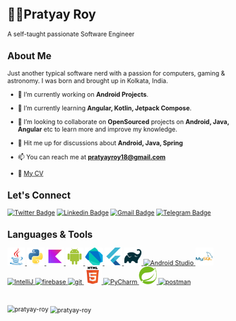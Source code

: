 # 👨‍💻Pratyay Roy
A self-taught passionate Software Engineer

## About Me
Just another typical software nerd with a passion for computers, gaming & astronomy. I was born and brought up in Kolkata, India.

- 🔭 I’m currently working on **Android Projects**.

- 🌱 I’m currently learning **Angular, Kotlin, Jetpack Compose**.

- 👯 I’m looking to collaborate on **OpenSourced** projects on **Android, Java, Angular** etc to learn more and improve my knowledge.

- 💬 Hit me up for discussions about **Android, Java, Spring**

- 📫 You can reach me at **pratyayroy18@gmail.com**

- 📃 [My CV](https://drive.google.com/file/d/1K3Mqom35N2mhs1TyeMd1_xBtmfD5iRHk/view?usp=sharing)

## Let's Connect

[![Twitter Badge](https://img.shields.io/badge/-@Pratyayroy18-1ca0f1?style=flat-square&labelColor=1ca0f1&logo=twitter&logoColor=white&link=https://twitter.com/Pratyayroy18)](https://twitter.com/Pratyayroy18) 
[![Linkedin Badge](https://img.shields.io/badge/roy-pratyay-blue?style=flat-square&logo=Linkedin&logoColor=white&link=https://www.linkedin.com/in/roy-pratyay/)](https://www.linkedin.com/in/roy-pratyay)
[![Gmail Badge](https://img.shields.io/badge/-pratyayroy18@gmail.com-c14438?style=flat-square&logo=Gmail&logoColor=white&link=mailto:pratyayroy18@gmail.com)](mailto:pratyayroy18@gmail.com)
[![Telegram Badge](https://img.shields.io/badge/-pratyay_roy-1ca0f1?style=flat-square&labelColor=1ca0f1&logo=telegram&logoColor=white&link=https://t.me/pratyay_roy)](https://t.me/kyoshin99)

## Languages & Tools
<p align="left">
 </a> <a href="https://www.java.com/en/" target="_blank"> <img src="https://github.com/devicons/devicon/blob/master/icons/java/java-original.svg" alt="Java" width="40" height="40"/> </a>
 <a href="https://www.python.org/" target="_blank"> <img src="https://github.com/devicons/devicon/blob/master/icons/python/python-original.svg" alt="Python" width="40" height="40"/> </a> 
 <a href="https://kotlinlang.org/" target="_blank"> <img src="https://github.com/devicons/devicon/blob/master/icons/kotlin/kotlin-original.svg" alt="Kotlin" width="40" height="40"/> </a>
 <a href="https://www.android.com/intl/en_in/" target="_blank"> <img src="https://github.com/devicons/devicon/blob/master/icons/android/android-original.svg" alt="Android" width="40" height="40"/> </a>
 <a href="https://dart.dev/" target="_blank"> <img src="https://github.com/devicons/devicon/blob/master/icons/dart/dart-original.svg" alt="Dart" width="40" height="40"/> </a> 
 <a href="https://flutter.dev/" target="_blank"> <img src="https://github.com/devicons/devicon/blob/master/icons/flutter/flutter-original.svg" alt="Flutter" width="40" height="40"/> </a> 
 <a href="https://gradle.org/" target="_blank"> <img src="https://github.com/devicons/devicon/blob/master/icons/gradle/gradle-plain.svg" alt="gradle" width="40" height="40"/> </a> 
 <a href="https://developer.android.com/studio" target="_blank"> <img src="https://upload.wikimedia.org/wikipedia/commons/thumb/e/e3/Android_Studio_Icon_%282014-2019%29.svg/1200px-Android_Studio_Icon_%282014-2019%29.svg.png" alt="Android Studio" width="40" height="40"/> </a> 
 <a href="https://www.mysql.com/" target="_blank"> <img src="https://raw.githubusercontent.com/devicons/devicon/master/icons/mysql/mysql-original-wordmark.svg" alt="mysql" width="40" height="40"/> </a>
 <a href="https://www.jetbrains.com/idea/" target="_blank"> <img src="https://upload.wikimedia.org/wikipedia/commons/thumb/9/9c/IntelliJ_IDEA_Icon.svg/1024px-IntelliJ_IDEA_Icon.svg.png" alt="IntelliJ" width="40" height="40"/>   
 <a href="https://firebase.google.com/" target="_blank"> <img src="https://www.vectorlogo.zone/logos/firebase/firebase-icon.svg" alt="firebase" width="40" height="40"/> </a> 
 <a href="https://git-scm.com/" target="_blank"> <img src="https://www.vectorlogo.zone/logos/git-scm/git-scm-icon.svg" alt="git" width="40" height="40"/> </a>  
 <a href="https://www.w3.org/html/" target="_blank"> <img src="https://raw.githubusercontent.com/devicons/devicon/master/icons/html5/html5-original-wordmark.svg" alt="html5" width="40" height="40"/> </a> 
 <a href="https://www.jetbrains.com/pycharm/" target="_blank"> <img src="https://upload.wikimedia.org/wikipedia/commons/thumb/1/1d/PyCharm_Icon.svg/1200px-PyCharm_Icon.svg.png" alt="PyCharm" width="40" height="40"/> </a> 
 <a href="https://spring.io/" target="_blank"> <img src="https://github.com/devicons/devicon/blob/master/icons/spring/spring-original.svg" alt="spring" width="40" height="40"/> </a>    
 <a href="https://postman.com" target="_blank"> <img src="https://www.vectorlogo.zone/logos/getpostman/getpostman-icon.svg" alt="postman" width="40" height="40"/></a>  
</p><br>


<p><img align="left" src="https://github-readme-stats.vercel.app/api/top-langs?username=pratyay-roy&show_icons=true&locale=en&layout=compact" alt="pratyay-roy" /></p>

<p>&nbsp;<img align="center" src="https://github-readme-stats.vercel.app/api?username=pratyay-roy&show_icons=true&locale=en" alt="pratyay-roy" /></p>
